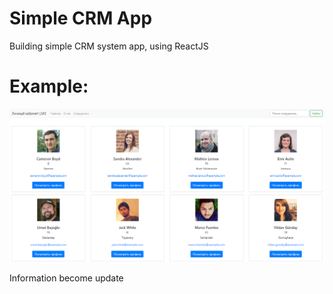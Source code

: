 # Simple CRM App
Building simple CRM system app, using ReactJS

# Example:
![Example](https://github.com/dima-webdev/simpleCRM/blob/master/public/screenshot.png)

Information become update
